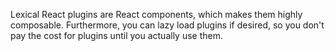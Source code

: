 Lexical React plugins are React components, which makes them
highly composable. Furthermore, you can lazy load plugins if
desired, so you don't pay the cost for plugins until you
actually use them.